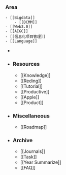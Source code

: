 ### Area
	- [[Bigdata]]
		- [[DCMM]]
	- [[Web3.0]]
	- [[AIGC]]
	- [[信息化项目管理]]
	- [[Language]]
-
- ### Resources
	- [[Knowledge]]
	- [[Reding]]
	- [[Tutorial]]
	- [[Productive]]
	- [[Apple]]
	- [[Product]]
- ### Miscellaneous
	- [[Roadmap]]
- ### Archive
	- [[Journals]]
	- [[Task]]
	- [[Year Summarize]]
	- [[FAQ]]